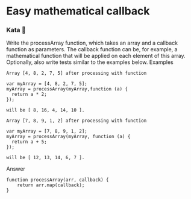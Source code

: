 # Easy mathematical callback

### Kata  🥋


Write the processArray function, which takes an array and a callback function as parameters. The callback function can be, for example, a mathematical function that will be applied on each element of this array. Optionally, also write tests similar to the examples below.
Examples

    Array [4, 8, 2, 7, 5] after processing with function

    var myArray = [4, 8, 2, 7, 5];
    myArray = processArray(myArray,function (a) {
      return a * 2;
    });

    will be [ 8, 16, 4, 14, 10 ].

    Array [7, 8, 9, 1, 2] after processing with function

    var myArray = [7, 8, 9, 1, 2];
    myArray = processArray(myArray, function (a) {
      return a + 5;
    });

    will be [ 12, 13, 14, 6, 7 ].

Answer

    function processArray(arr, callback) {
        return arr.map(callback);
    }
